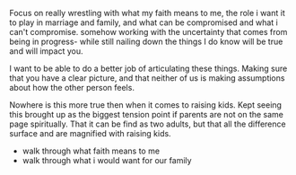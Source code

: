 Focus on really wrestling with what my faith means to me, the role i want it to play in marriage and family, and what can be compromised and what i can't compromise. somehow working with the uncertainty that comes from being in progress- while still nailing down the things I do know will be true and will impact you. 

I want to be able to do a better job of articulating these things. Making sure that you have a clear picture, and that neither of us is making assumptions about how the other person feels.

Nowhere is this more true then when it comes to raising kids. Kept seeing this brought up as the biggest tension point if parents are not on the same page spiritually. That it can be find as two adults, but that all the difference surface and are magnified with raising kids.
- walk through what faith means to me
- walk through what i would want for our family